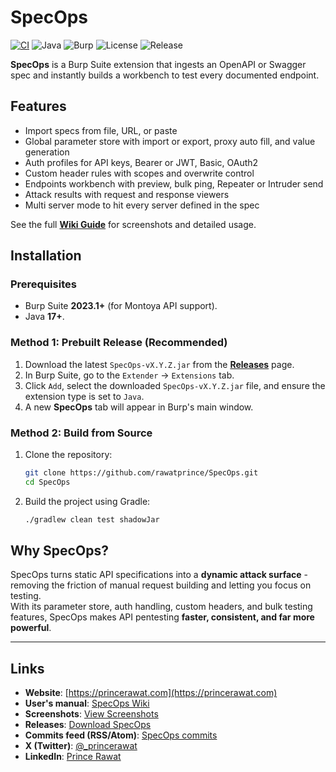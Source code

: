 # SpecOps

[![CI](https://github.com/rawatprince/SpecOps/actions/workflows/ci.yml/badge.svg)](https://github.com/rawatprince/SpecOps/actions/workflows/ci.yml)
![Java](https://img.shields.io/badge/java-17%2B-blue)
![Burp](https://img.shields.io/badge/Burp-2023.1%2B-orange)
![License](https://img.shields.io/github/license/rawatprince/SpecOps?cacheSeconds=300)
![Release](https://img.shields.io/github/v/release/rawatprince/SpecOps?display_name=tag&sort=semver)

**SpecOps** is a Burp Suite extension that ingests an OpenAPI or Swagger spec and instantly builds a workbench to test every documented endpoint.

## Features

- Import specs from file, URL, or paste
- Global parameter store with import or export, proxy auto fill, and value generation
- Auth profiles for API keys, Bearer or JWT, Basic, OAuth2
- Custom header rules with scopes and overwrite control
- Endpoints workbench with preview, bulk ping, Repeater or Intruder send
- Attack results with request and response viewers
- Multi server mode to hit every server defined in the spec

See the full **[Wiki Guide](../../wiki)** for screenshots and detailed usage.

## Installation

### Prerequisites
- Burp Suite **2023.1+** (for Montoya API support).
- Java **17+**.

### Method 1: Prebuilt Release (Recommended)
1. Download the latest `SpecOps-vX.Y.Z.jar` from the [**Releases**](https://github.com/rawatprince/SpecOps/releases) page.
2. In Burp Suite, go to the `Extender` → `Extensions` tab.
3. Click `Add`, select the downloaded `SpecOps-vX.Y.Z.jar` file, and ensure the extension type is set to `Java`.
4. A new **SpecOps** tab will appear in Burp's main window.

### Method 2: Build from Source
1. Clone the repository:
   ```bash
   git clone https://github.com/rawatprince/SpecOps.git
   cd SpecOps
   ```
2. Build the project using Gradle:
   ```bash
   ./gradlew clean test shadowJar
   ```

## Why SpecOps?
SpecOps turns static API specifications into a **dynamic attack surface** - removing the friction of manual request building and letting you focus on testing.  
With its parameter store, auth handling, custom headers, and bulk testing features, SpecOps makes API pentesting **faster, consistent, and far more powerful**.

---

## Links

- **Website**: [https://princerawat.com](https://princerawat.com)
- **User's manual**: [SpecOps Wiki](https://github.com/rawatprince/SpecOps/wiki)
- **Screenshots**: [View Screenshots](https://github.com/rawatprince/SpecOps/wiki/Screenshots)
- **Releases**: [Download SpecOps](https://github.com/rawatprince/SpecOps/releases)
- **Commits feed (RSS/Atom)**: [SpecOps commits](https://github.com/rawatprince/SpecOps/commits/main.atom)
- **X (Twitter)**: [@_princerawat](https://x.com/_princerawat)
- **LinkedIn**: [Prince Rawat](https://www.linkedin.com/in/princerawat/)
